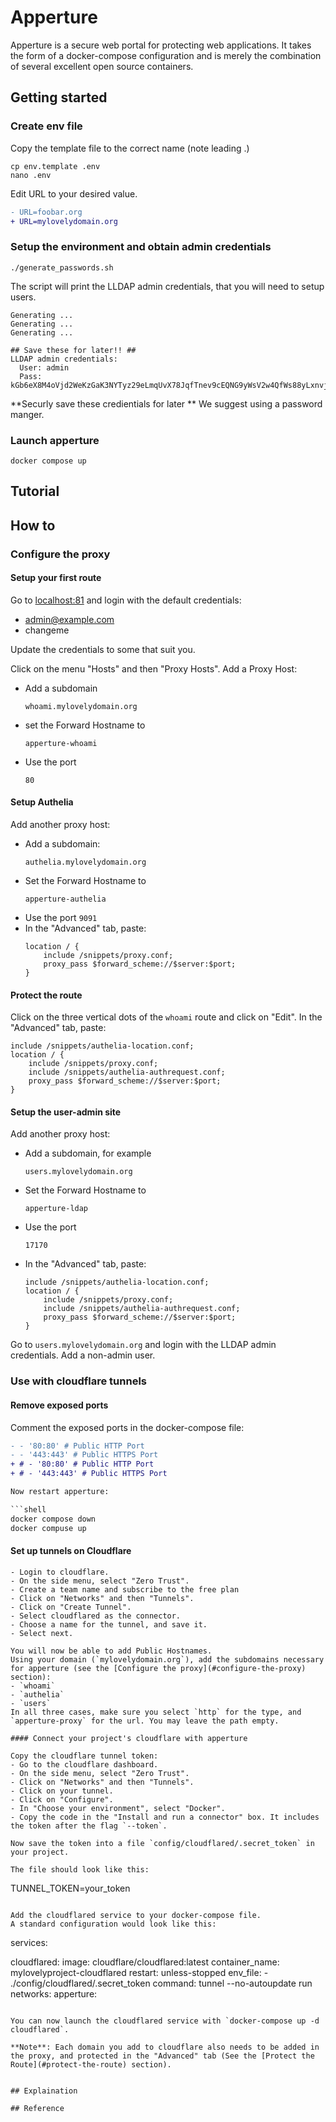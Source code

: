 # Apperture #

Apperture is a secure web portal for protecting web applications. It takes the form of a docker-compose configuration and is merely the combination of several excellent open source containers.

## Getting started

### Create env file

Copy the template file to the correct name (note leading .)

```shell
cp env.template .env
nano .env
```

Edit URL to your desired value.

```diff
- URL=foobar.org
+ URL=mylovelydomain.org
```

### Setup the environment and obtain admin credentials

```shell
./generate_passwords.sh
```

The script will print the LLDAP admin credentials, that you will need to setup users.

```shell
Generating ...
Generating ...
Generating ...

## Save these for later!! ##
LLDAP admin credentials:
  User: admin
  Pass: kGb6eX8M4oVjd2WeKzGaK3NYTyz29eLmqUvX78JqfTnev9cEQNG9yWsV2w4QfWs88yLxnvj9
```

**Securly save these credientials for later
** 
We suggest using a password manger. 

### Launch apperture

```shell
docker compose up
```

## Tutorial

## How to

### Configure the proxy

#### Setup your first route
Go to [localhost:81](localhost:81) and login with the default credentials: 
- admin@example.com
- changeme
  
Update the credentials to some that suit you.

Click on the menu "Hosts" and then "Proxy Hosts". Add a Proxy Host:
- Add a subdomain
  ```
  whoami.mylovelydomain.org
  ```
- set the Forward Hostname to
  ```
  apperture-whoami
  ```
- Use the port
  ```
  80
  ```

#### Setup Authelia
Add another proxy host:
- Add a subdomain:
  ```
  authelia.mylovelydomain.org
  ```
- Set the Forward Hostname to
  ```
  apperture-authelia
  ```
- Use the port
  ```9091```
- In the "Advanced" tab, paste:
    ```
    location / {
        include /snippets/proxy.conf;
        proxy_pass $forward_scheme://$server:$port;
    }
    ```
    
#### Protect the route
Click on the three vertical dots of the `whoami` route and click on "Edit".
In the "Advanced" tab, paste:
```
include /snippets/authelia-location.conf;
location / {
    include /snippets/proxy.conf;
    include /snippets/authelia-authrequest.conf;
    proxy_pass $forward_scheme://$server:$port;
}
```

#### Setup the user-admin site
Add another proxy host:
- Add a subdomain, for example
  ```
  users.mylovelydomain.org
  ```
- Set the Forward Hostname to
  ```
  apperture-ldap
  ```
- Use the port
  ```
  17170
  ```
- In the "Advanced" tab, paste:
    ```
    include /snippets/authelia-location.conf;
    location / {
        include /snippets/proxy.conf;
        include /snippets/authelia-authrequest.conf;
        proxy_pass $forward_scheme://$server:$port;
    }
    ```
Go to `users.mylovelydomain.org` and login with the LLDAP admin credentials.
Add a non-admin user.

### Use with cloudflare tunnels

#### Remove exposed ports 

Comment the exposed ports in the docker-compose file:
```diff
- - '80:80' # Public HTTP Port
- - '443:443' # Public HTTPS Port
+ # - '80:80' # Public HTTP Port
+ # - '443:443' # Public HTTPS Port

Now restart apperture:

```shell
docker compose down
docker compuse up
```

#### Set up tunnels on Cloudflare

```
- Login to cloudflare.
- On the side menu, select "Zero Trust".
- Create a team name and subscribe to the free plan
- Click on "Networks" and then "Tunnels".
- Click on "Create Tunnel".
- Select cloudflared as the connector.
- Choose a name for the tunnel, and save it.
- Select next.

You will now be able to add Public Hostnames.
Using your domain (`mylovelydomain.org`), add the subdomains necessary for apperture (see the [Configure the proxy](#configure-the-proxy) section):
- `whoami`
- `authelia`
- `users`
In all three cases, make sure you select `http` for the type, and `apperture-proxy` for the url. You may leave the path empty.

#### Connect your project's cloudflare with apperture

Copy the cloudflare tunnel token:
- Go to the cloudflare dashboard.
- On the side menu, select "Zero Trust".
- Click on "Networks" and then "Tunnels".
- Click on your tunnel.
- Click on "Configure".
- In "Choose your environment", select "Docker".
- Copy the code in the "Install and run a connector" box. It includes the token after the flag `--token`.

Now save the token into a file `config/cloudflared/.secret_token` in your project.

The file should look like this:
```
TUNNEL_TOKEN=your_token
```

Add the cloudflared service to your docker-compose file.
A standard configuration would look like this:
```
services:

  cloudflared:
    image: cloudflare/cloudflared:latest
    container_name: mylovelyproject-cloudflared
    restart: unless-stopped
    env_file:
      - ./config/cloudflared/.secret_token
    command:
      tunnel --no-autoupdate run
    networks:
      apperture:
```

You can now launch the cloudflared service with `docker-compose up -d cloudflared`.

**Note**: Each domain you add to cloudflare also needs to be added in the proxy, and protected in the "Advanced" tab (See the [Protect the Route](#protect-the-route) section).


## Explaination

## Reference
